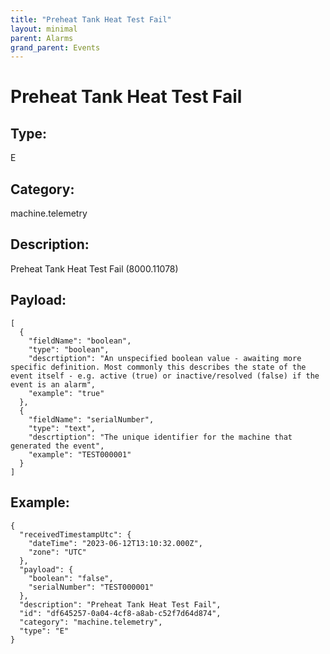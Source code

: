 ```yaml
---
title: "Preheat Tank Heat Test Fail"
layout: minimal
parent: Alarms
grand_parent: Events
---
```


# Preheat Tank Heat Test Fail

## Type:

E

## Category:

machine.telemetry

## Description: 

Preheat Tank Heat Test Fail (8000.11078)

## Payload:

```
[
  {
    "fieldName": "boolean",
    "type": "boolean",
    "descrtiption": "An unspecified boolean value - awaiting more specific definition. Most commonly this describes the state of the event itself - e.g. active (true) or inactive/resolved (false) if the event is an alarm",
    "example": "true"
  },
  {
    "fieldName": "serialNumber",
    "type": "text",
    "descrtiption": "The unique identifier for the machine that generated the event",
    "example": "TEST000001"
  }
]
```

## Example:

```
{
  "receivedTimestampUtc": {
    "dateTime": "2023-06-12T13:10:32.000Z",
    "zone": "UTC"
  },
  "payload": {
    "boolean": "false",
    "serialNumber": "TEST000001"
  },
  "description": "Preheat Tank Heat Test Fail",
  "id": "df645257-0a04-4cf8-a8ab-c52f7d64d874",
  "category": "machine.telemetry",
  "type": "E"
}
```
